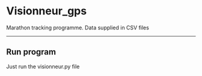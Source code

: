 # Visionneur_gps
Marathon tracking programme. Data supplied in CSV files

***


## Run program
Just run the visionneur.py file
